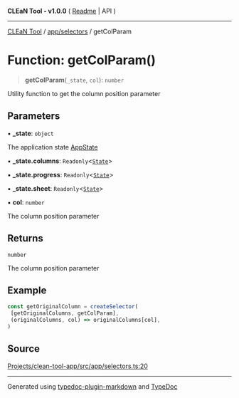 **CLEaN Tool - v1.0.0** ( [Readme](../../../README.md) \| API )

***

[CLEaN Tool](../../../modules.md) / [app/selectors](../README.md) / getColParam

# Function: getColParam()

> **getColParam**(`_state`, `col`): `number`

Utility function to get the column position parameter

## Parameters

▪ **\_state**: `object`

The application state [AppState](../../store/type-aliases/AppState.md)

▪ **\_state.columns**: `Readonly`\<[`State`](../../../selectors/columns/selectors/private/interfaces/State.md)\>

▪ **\_state.progress**: `Readonly`\<[`State`](../../../selectors/columns/selectors/private/interfaces/State.md)\>

▪ **\_state.sheet**: `Readonly`\<[`State`](../../../features/sheet/reducers/interfaces/State.md)\>

▪ **col**: `number`

The column position parameter

## Returns

`number`

The column position parameter

## Example

```ts
const getOriginalColumn = createSelector(
 [getOriginalColumns, getColParam],
 (originalColumns, col) => originalColumns[col],
)
```

## Source

[Projects/clean-tool-app/src/app/selectors.ts:20](https://github.com/yuckyh/clean-tool-app/)

***

Generated using [typedoc-plugin-markdown](https://www.npmjs.com/package/typedoc-plugin-markdown) and [TypeDoc](https://typedoc.org/)
